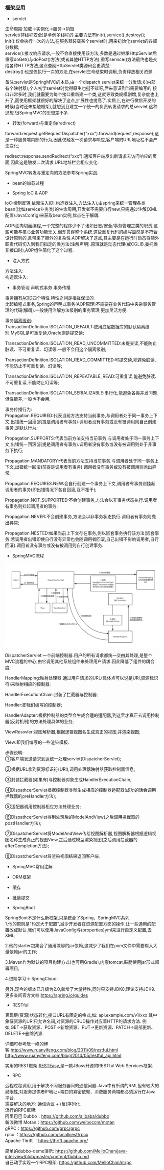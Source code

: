 ### 框架应用  

- servlet  

生命周期:加载->实例化->服务->销毁  
servlet(非线程安全)是单例多线程的.主要方法有init(),service(),destroy();   
init():仅会执行一次的方法,在服务器装载某个servlet时,用来初始化servlet的各部分数据;  
service():接收响应请求,一般不会直接使用该方法,多数是通过继承HttpServlet后重写doGet()与doPost()方法(或者其他HTTP方法),重写service()方法最终也是交给各种HTTP方法,这点查阅HttpServlet类源码会更清楚;    
destroy():也是仅执行一次的方法,在servlet生命结束时调用,负责释放相关资源.  

备注:servlet是SpringMVC的本质,由一个dispatch servlet来统一分发请求(内部有个映射器),个人初学servlet时觉得原生也挺不错呀,后来意识到当需要编写的
接口非常多时,我们就需要为每个接口重新建一个类,这就导致类规模剧增,复杂度也上升了,而使用框架就很好的解决了这点,扩展性也提高了.实质上,在进行微信开发的时候(当时还未接触框架),就想到且建立一个统一的负责转发请求的总servlet,这种思想
很SpringMVC的思想差不多.

- 转发(forward)与重定向(redirect)  

forward:request.getRequestDispatcher("xxx").forward(request,response);这是一种服务端内部的行为,因此仅触发一次请求与响应,客户端的URL地址栏不会产生变化;

redirect:response.sendRedirect(“xxx”);通知客户端发出新请求去访问响应的页面,因此这是触发二次请求,URL地址栏会相应变化.  

SpringMVC转发与重定向的方法参考Spring实战.  

- bean的加载过程   
 
- Spring IoC & AOP  

IoC:控制反转,依赖注入(DI.构造器注入,方法注入),由spring来统一管理各类bean(比如service业务类)的生命周期,开发者不需要自行new,只需通过注解(XML配置/JavaConfig)来获取bean实例,优点在于解耦.

AOP:面向切面编程,一个完整的程序少不了诸如日志/安全/事务管理之类的职责,这些可能与核心业务功能无关,但却贯穿整个系统.这些重复代码的编写显然是不符合设计原则的,且带来了额外的复杂性.AOP解决了这点,其主要是在运行时动态将额外职责代码切入到我们指定的类方法(注解声明).原理就是动态代理(或CGLIB,委托类非接口时),AOP组件简化了这个过程.

- 注入方式  
  
方法注入:  
构造器注入:  

- 事务管理 声明式事务 事务传播   
  
事务拥有[ACID](https://github.com/MelloChan/java-interview/blob/master/content/DB.md)四个特性.特性之间是相互保证的.  
比起编程式事务,Spring的声明式事务(AOP原理)不需要在业务代码中夹杂事务管理的代码(解耦).一般使用注解方法级别的事务管理,更加灵活方便.    

事务[隔离级别](https://github.com/MelloChan/java-interview/blob/master/content/DB.md):    
TransactionDefinition.ISOLATION_DEFAULT:使用底层数据库的默认隔离级别,MySQL是可重复读,Oracle则是提交读;  

TransactionDefinition.ISOLATION_READ_UNCOMMITTED:未提交读,不能防止脏读、不可重复读、幻读等.一般不会用这个隔离级别;    

TransactionDefinition.ISOLATION_READ_COMMITTED:可提交读,能避免脏读,不能防止不可重复读、幻读等;    

TransactionDefinition.ISOLATION_REPEATABLE_READ:可重复读,能避免脏读、不可重复读,不能防止幻读等;    

TransactionDefinition.ISOLATION_SERIALIZABLE:串行化,能避免各类并发问题.但性能差,一般也不会用.  

事务传播行为:    
Propagation.REQUIRED:代表当前方法支持当前事务,与调用者处于同一事务上下文,出错统一回滚(前提是调用者有事务).调用者没有事务或没有被调用则自己创建事务.是默认行为;      

Propagation.SUPPORTS:代表当前方法支持当前事务,与调用者处于同一事务上下文,出错统一回滚(前提是调用者有事务).调用者没有事务或没有被调用则处于非事务下执行;      

Propagation.MANDATORY:代表当前方法支持当前事务,与调用者处于同一事务上下文,出错统一回滚(前提是调用者有事务).调用者没有事务或没有被调用则抛出异常;       

Propagation.REQUIRES.NEW:会自行创建一个事务上下文,调用者有事务则挂起调用者的事务(即出错情况下各自回滚,互不相干);      

Propagation.NOT_SUPPORTED:不会创建事务,方法会以非事务状态执行.调用者有事务则挂起调用者的事务;        

Propagation.NEVER:不会创建事务,方法会以非事务状态执行.调用者有事务则抛出异常;      

Propagation.NESTED:如果当前上下文存在事务,则以嵌套事务执行该方法(嵌套事务:若调用者出错即使自行没有异常也会随调用者回滚,自己出错不影响调用者,自行回滚).调用者没有事务或没有被调用则自行创建事务.          

- SpringMVC流程    

![流程图](https://raw.githubusercontent.com/MelloChan/java-interview/master/image/SpringMVC%E6%B5%81%E7%A8%8B%E5%9B%BE.png)  

DispatcherServlet:一个前端控制器.用户的所有请求都统一交由其处理,是整个MVC流程的中心,由它调用其他系统组件来处理用户请求.因此降低了组件的耦合度;    

HandlerMapping:映射处理器.通过用户请求的URL(具体点可以说是URI,资源标识符)来映射相应的控制器;      

HandlerExecutionChain:封装了拦截器与控制器;    

Handler:即我们编写的控制器;    

HandlerAdapter:根据控制器的类型会生成合适的适配器,到这里才真正去调用控制器(反射机制)的方法处理具体的业务;    

ViewResovler:视图解析器,根据逻辑视图名生成真正的视图,并渲染视图;    

View:即我们编写的一些渲染模板.    

步骤说明:    
①客户端发送请求到达统一处理servlet(DispatcherServlet);      

②根据URL拿到资源标识符(URI),调用处理器映射器获取控制器信息;    

③封装拦截器(如果有)与控制器对象生成HandlerExecutionChain;    

④DispathcerServlet根据控制器类型生成相应的控制器适配器(成功的话会调用拦截器的preHandler方法);    

⑤适配器调用控制器相应方法处理业务;    

⑥DispathcerServlet得到处理后的ModelAndView(之后调用拦截器的postHandler方法);    

⑦DispatcherServlet将ModelAndView传给视图解析器,视图解析器根据逻辑视图名称生成真正的视图View,之后通过模型渲染视图(之后调用拦截器的afterCompletion方法);    

⑧DispatcherServlet将渲染视图结果返回客户端.

- SpringMVC常用注解  

- ORM框架  

- 缓存  

- 批量提交  

- SpringBoot  

SpringBoot不是什么新框架,只是统合了Spring、SpringMVC系列.  
1.他的原则是"约定大于配置",减少开发者在资源配置方面的操作,让一些通用的配置改成默认,我们可以使用JavaConfig与(properties)yml来进行自定义配置,去XML;  

2.他的starter包集合了通用兼容的jar依赖,这减少了我们在pom文件中需要输入大量依赖jar的工作;     

3.Maven作为默认的项目构建方式(也可用Gradle),内嵌tomcat,鼓励使用jar形式部署项目;    

4.进阶学习-> SpringCloud.  

另外,现今的版本已升级为2.0,新增了大量特性,同时只支持JDK8,理论支持JDK9.  
更多查阅官方文档:https://spring.io/guides


- RESTful  

表现层(资源)状态转化,接口URL有固定的格式,如: api.example.com/v1/xxx   其中象征资源的URI只允许名词,对资源的CRUD操作对应着HTTP的请求方法.
例如,GET->获取资源、POST->新增资源、PUT->更新资源、PATCH->局部更新、DELETE->删除资源.   

详细可参考阮一峰的博客:http://www.ruanyifeng.com/blog/2011/09/restful.html  http://www.ruanyifeng.com/blog/2014/05/restful_api.html      

实用的REST框架:[RESTEasy](http://resteasy.jboss.org/),是一款JBoss开源的RESTful Web Services框架.  

- RPC  

远程过程调用,用于解决不同服务器间的通信问题.Java中有所谓的RMI,但有较大的局限性,对服务提供者IP地址+端口的紧密依赖、消费服务两端都必须运行在Java平台.    
需要解决的地方: 通信协议 + (反)序列化.    
流行的RPC框架:  
阿里巴巴 Dubbo：https://github.com/alibaba/dubbo  
新浪微博 Motan：https://github.com/weibocom/motan   
gRPC：https://github.com/grpc/grpc   
rpcx ：https://github.com/smallnest/rpcx   
Apache Thrift ：https://thrift.apache.org/  

简单的dubbo-demo演示: https://github.com/MelloChan/java-interview/blob/master/content/Dubbo.md  
自己动手实现一个RPC框架: https://github.com/MelloChan/mrpc  

   

